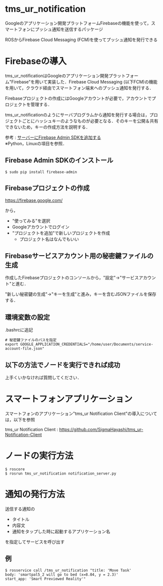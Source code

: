 # tms_ur_notification

Googleのアプリケーション開発プラットフォームFirebaseの機能を使って，スマートフォンにプッシュ通知を送信するパッケージ

ROSからFirebase Cloud Messaging (FCM)を使ってプッシュ通知を発行できる


# Firebaseの導入

tms_ur_notificationはGoogleのアプリケーション開発プラットフォーム"Firebase"を用いて実装した．Firebase Cloud Messaging (以下FCM)の機能を用いて，クラウド経由でスマートフォン端末へのプッシュ通知を発行する．

Firebaseプロジェクトの作成にはGoogleアカウントが必要で，アカウントでプロジェクトを管理する．

tms_ur_notificationのようにサーバプログラムから通知を発行する場合は，プロジェクトごとにハッシュキーのようなものが必要となる．そのキーを公開＆共有できないため，キーの作成方法を説明する．

参考 : [サーバーにFirebase Admin SDKを追加する](https://firebase.google.com/docs/admin/setup/)  
※Python，Linuxの項目を参照．


## Firebase Admin SDKのインストール
```
$ sudo pip install firebase-admin
```


## Firebaseプロジェクトの作成
https://firebase.google.com/

から，
* "使ってみる"を選択
* Googleアカウントでログイン
* "プロジェクトを追加"で新しいプロジェクトを作成
     * プロジェクト名はなんでもいい


## Firebaseサービスアカウント用の秘密鍵ファイルの生成
作成したFirebaseプロジェクトのコンソールから，"設定"→"サービスアカウント"と進む．

"新しい秘密鍵の生成"→"キーを生成"と進み，キーを含むJSONファイルを保存する．


## 環境変数の設定
.bashrcに追記
```
# 秘密鍵ファイルのパスを指定
export GOOGLE_APPLICATION_CREDENTIALS="/home/user/Documents/service-account-file.json"
```

## 以下の方法でノードを実行できれば成功
上手くいかなければ質問してください．


# スマートフォンアプリケーション
スマートフォンのアプリケーション"tms_ur Notification Client"の導入については，以下を参照

tms_ur Notification Client : https://github.com/SigmaHayashi/tms_ur-Notification-Client


# ノードの実行方法

```
$ roscore
$ rosrun tms_ur_notification notification_server.py
```


# 通知の発行方法
送信する通知の

* タイトル
* 内容文
* 通知をタップした時に起動するアプリケーション名

を指定してサービスを呼び出す


## 例
```
$ rosservice call /tms_ur_notification "title: 'Move Task'
body: 'smartpal5_2 will go to bed (x=8.04, y = 2.3)'
start_app: 'Smart Previewed Reality'"
```
